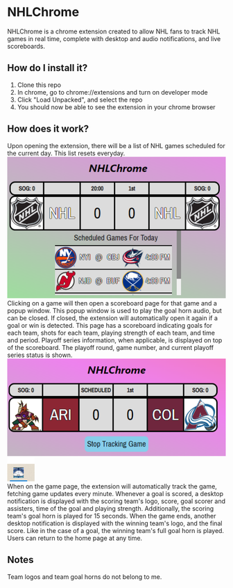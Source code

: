 # NHLChrome
NHLChrome is a chrome extension created to allow NHL fans to track NHL games in real time, complete with desktop and audio notifications, and live scoreboards.

## How do I install it?
1. Clone this repo
2. In chrome, go to chrome://extensions and turn on developer mode
3. Click "Load Unpacked", and select the repo
4. You should now be able to see the extension in your chrome browser

## How does it work?
Upon opening the extension, there will be a list of NHL games scheduled for the current day. This list resets everyday.<br> 
![Home Page](https://github.com/eiletan/NHLChrome/blob/main/homepage.PNG "Home Page")<br>
Clicking on a game will then open a scoreboard page for that game and a popup window. This popup window is used to play the goal horn audio, but can be closed. If closed, the extension will automatically open it again if a goal or win is detected. This page has a scoreboard indicating goals for each team, shots for each team, playing strength of each team, and time and period. Playoff series information, when applicable, is displayed on top of the scoreboard. The playoff round, game number, and current playoff series status is shown.<br>
![Game Page](https://github.com/eiletan/NHLChrome/blob/main/gamepage.PNG "Game Page")<br>
![Popup audio window](https://github.com/eiletan/NHLChrome/blob/main/popupwindow.PNG "Popup audio window")<br>
When on the game page, the extension will automatically track the game, fetching game updates every minute. Whenever a goal is scored, a desktop notification is displayed with the scoring team's logo, score, goal scorer and assisters, time of the goal and playing strength. Additionally, the scoring team's goal horn is played for 15 seconds. When the game ends, another desktop notification is displayed with the winning team's logo, and the final score. Like in the case of a goal, the winning team's full goal horn is played. Users can return to the home page at any time.


## Notes
Team logos and team goal horns do not belong to me.
